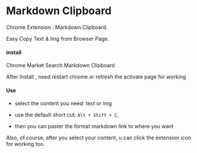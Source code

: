# Markdown Clipboard

Chrome Extension : Markdown Clipboard. 

Easy Copy Text & Img from Browser Page.



#### install

Chrome Market Search Markdown Clipboard

After Install ,  need restart chrome or refresh the activate page for working



#### Use

* select the content you need: text or img

* use the default short cut: `Alt + Shift + C`,
* then you can paster the format markdown link to where you want

Also, of course,  after you select your content, u can click the extension icon for working too.



